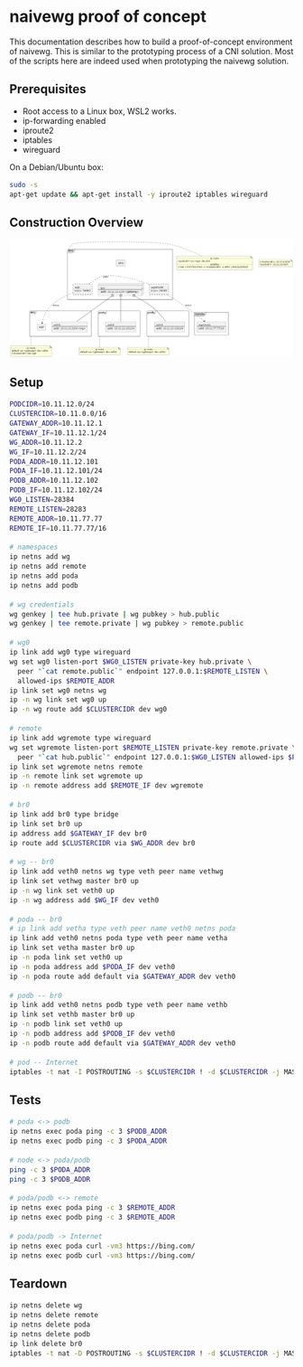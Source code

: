 # naivewg proof of concept

This documentation describes how to build a proof-of-concept environment of
naivewg. This is similar to the prototyping process of a CNI solution. Most of
the scripts here are indeed used when prototyping the naivewg solution.

## Prerequisites

* Root access to a Linux box, WSL2 works.
* ip-forwarding enabled
* iproute2
* iptables
* wireguard

On a Debian/Ubuntu box:

```sh
sudo -s
apt-get update && apt-get install -y iproute2 iptables wireguard
```

## Construction Overview

![poc](./poc.png)

## Setup

```sh
PODCIDR=10.11.12.0/24
CLUSTERCIDR=10.11.0.0/16
GATEWAY_ADDR=10.11.12.1
GATEWAY_IF=10.11.12.1/24
WG_ADDR=10.11.12.2
WG_IF=10.11.12.2/24
PODA_ADDR=10.11.12.101
PODA_IF=10.11.12.101/24
PODB_ADDR=10.11.12.102
PODB_IF=10.11.12.102/24
WG0_LISTEN=28384
REMOTE_LISTEN=28283
REMOTE_ADDR=10.11.77.77
REMOTE_IF=10.11.77.77/16

# namespaces
ip netns add wg
ip netns add remote
ip netns add poda
ip netns add podb

# wg credentials
wg genkey | tee hub.private | wg pubkey > hub.public
wg genkey | tee remote.private | wg pubkey > remote.public

# wg0
ip link add wg0 type wireguard
wg set wg0 listen-port $WG0_LISTEN private-key hub.private \
  peer "`cat remote.public`" endpoint 127.0.0.1:$REMOTE_LISTEN \
  allowed-ips $REMOTE_ADDR
ip link set wg0 netns wg
ip -n wg link set wg0 up
ip -n wg route add $CLUSTERCIDR dev wg0

# remote
ip link add wgremote type wireguard
wg set wgremote listen-port $REMOTE_LISTEN private-key remote.private \
  peer "`cat hub.public`" endpoint 127.0.0.1:$WG0_LISTEN allowed-ips $PODCIDR
ip link set wgremote netns remote
ip -n remote link set wgremote up
ip -n remote address add $REMOTE_IF dev wgremote

# br0
ip link add br0 type bridge
ip link set br0 up
ip address add $GATEWAY_IF dev br0
ip route add $CLUSTERCIDR via $WG_ADDR dev br0

# wg -- br0
ip link add veth0 netns wg type veth peer name vethwg
ip link set vethwg master br0 up
ip -n wg link set veth0 up
ip -n wg address add $WG_IF dev veth0

# poda -- br0
# ip link add vetha type veth peer name veth0 netns poda
ip link add veth0 netns poda type veth peer name vetha
ip link set vetha master br0 up
ip -n poda link set veth0 up
ip -n poda address add $PODA_IF dev veth0
ip -n poda route add default via $GATEWAY_ADDR dev veth0

# podb -- br0
ip link add veth0 netns podb type veth peer name vethb
ip link set vethb master br0 up
ip -n podb link set veth0 up
ip -n podb address add $PODB_IF dev veth0
ip -n podb route add default via $GATEWAY_ADDR dev veth0

# pod -- Internet
iptables -t nat -I POSTROUTING -s $CLUSTERCIDR ! -d $CLUSTERCIDR -j MASQUERADE 
```

## Tests

```sh
# poda <-> podb
ip netns exec poda ping -c 3 $PODB_ADDR
ip netns exec podb ping -c 3 $PODA_ADDR

# node <-> poda/podb
ping -c 3 $PODA_ADDR
ping -c 3 $PODB_ADDR

# poda/podb <-> remote
ip netns exec poda ping -c 3 $REMOTE_ADDR
ip netns exec podb ping -c 3 $REMOTE_ADDR

# poda/podb -> Internet
ip netns exec poda curl -vm3 https://bing.com/
ip netns exec podb curl -vm3 https://bing.com/
```

## Teardown

```sh
ip netns delete wg
ip netns delete remote
ip netns delete poda
ip netns delete podb
ip link delete br0
iptables -t nat -D POSTROUTING -s $CLUSTERCIDR ! -d $CLUSTERCIDR -j MASQUERADE
```
